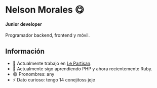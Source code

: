 # Nelson Morales 😋
#### Junior developer 
Programador backend, frontend y móvil.

## Información
- 💼 Actualmente trabajo en [Le Partisan](https://lepartisan.org).
- 🌱 Actualmente sigo aprendiendo PHP y ahora recientemente Ruby.
- 😄 Pronombres: any
- ⚡ Dato curioso: tengo 14 conejitoss jeje

